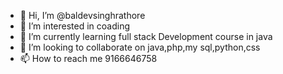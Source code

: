 - 👋 Hi, I’m @baldevsinghrathore
- 👀 I’m interested in coading
- 🌱 I’m currently learning full stack Development course in java
- 💞️ I’m looking to collaborate on java,php,my sql,python,css
- 📫 How to reach me 9166646758

<!---
baldevsinghrathore/baldevsinghrathore is a ✨ special ✨ repository because its `README.md` (this file) appears on your GitHub profile.
You can click the Preview link to take a look at your changes.
--->
